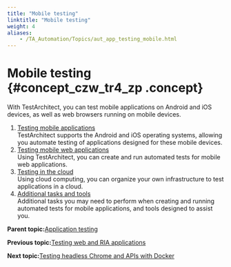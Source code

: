 ```yaml
--- 
title: "Mobile testing"
linktitle: "Mobile testing"
weight: 4
aliases: 
    - /TA_Automation/Topics/aut_app_testing_mobile.html
---
```

# Mobile testing {#concept_czw_tr4_zp .concept}

With TestArchitect, you can test mobile applications on Android and iOS devices, as well as web browsers running on mobile devices.

1.  [Testing mobile applications](../../TA_Automation/Topics/Mobile_automation.html)  
TestArchitect supports the Android and iOS operating systems, allowing you automate testing of applications designed for these mobile devices.
2.  [Testing mobile web applications](../../TA_Automation/Topics/aut_app_testing_mobile_web.html)  
Using TestArchitect, you can create and run automated tests for mobile web applications.
3.  [Testing in the cloud](../../TA_Automation/Topics/aut_app_cloud_testing.html)  
Using cloud computing, you can organize your own infrastructure to test applications in a cloud.
4.  [Additional tasks and tools](../../TA_Automation/Topics/aut_app_testing_mobile_additional_tasks.html)  
Additional tasks you may need to perform when creating and running automated tests for mobile applications, and tools designed to assist you.

**Parent topic:**[Application testing](../../TA_Automation/Topics/aut_app_testing.html)

**Previous topic:**[Testing web and RIA applications](../../TA_Automation/Topics/aut_app_testing_web_RIA.html)

**Next topic:**[Testing headless Chrome and APIs with Docker](../../TA_Automation/Topics/aut_docker.html)

